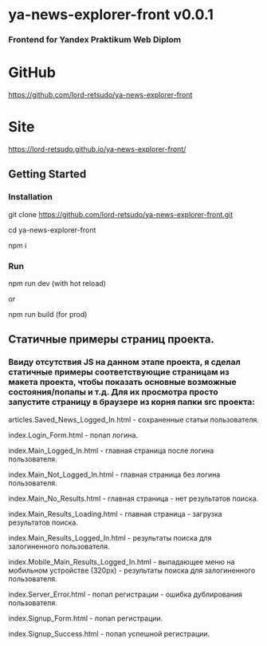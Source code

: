 # ya-news-explorer-front v0.0.1

### Frontend for Yandex Praktikum Web Diplom

# GitHub
<https://github.com/lord-retsudo/ya-news-explorer-front>

# Site  
https://lord-retsudo.github.io/ya-news-explorer-front/

## Getting Started

### Installation 

git clone https://github.com/lord-retsudo/ya-news-explorer-front.git

cd ya-news-explorer-front

npm i 

### Run

npm run dev (with hot reload)

or

npm run build (for prod)

## Статичные примеры страниц проекта.
### Ввиду отсутствия JS на данном этапе проекта, я сделал статичные примеры соответствующие страницам из макета проекта, чтобы показать основные возможные состояния/попапы и т.д. Для их просмотра просто запустите страницу в браузере из корня папки src проекта:

articles.Saved_News_Logged_In.html - сохраненные статьи пользователя.

index.Login_Form.html - попап логина. 

index.Main_Logged_In.html - главная страница после логина пользователя. 

index.Main_Not_Logged_In.html - главная страница без логина пользователя.

index.Main_No_Results.html - главная страница - нет результатов поиска.

index.Main_Results_Loading.html - главная страница - загрузка результатов поиска. 

index.Main_Results_Logged_In.html - результаты поиска для залогиненного пользователя. 

index.Mobile_Main_Results_Logged_In.html - выпадающее меню на мобильном устройстве (320px) - результаты поиска для залогиненного пользователя.

index.Server_Error.html - попап регистрации - ошибка дублирования пользователя. 

index.Signup_Form.html - попап регистрации. 

index.Signup_Success.html - попап успешной регистрации. 


